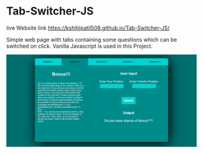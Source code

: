 # Tab-Switcher-JS

live Website link 
https://kshitijpatil508.github.io/Tab-Switcher-JS/

Simple web page with tabs containing some questions which can be switched on click. Vanilla Javascript is used in this Project.

![alt immage](Screenshot.png)
